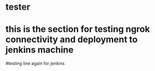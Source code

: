 # tester
# this is the section for testing ngrok connectivity and deployment to jenkins machine 
#testing line again for jenkins 

